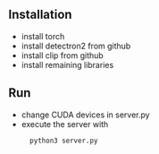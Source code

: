 ## Installation

- install torch
- install detectron2 from github
- install clip from github
- install remaining libraries

## Run

- change CUDA devices in server.py
- execute the server with 
  ```python
    python3 server.py
  ```